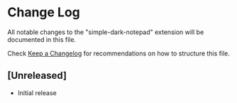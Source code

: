 # Change Log

All notable changes to the "simple-dark-notepad" extension will be documented in this file.

Check [Keep a Changelog](http://keepachangelog.com/) for recommendations on how to structure this file.

## [Unreleased]

- Initial release
